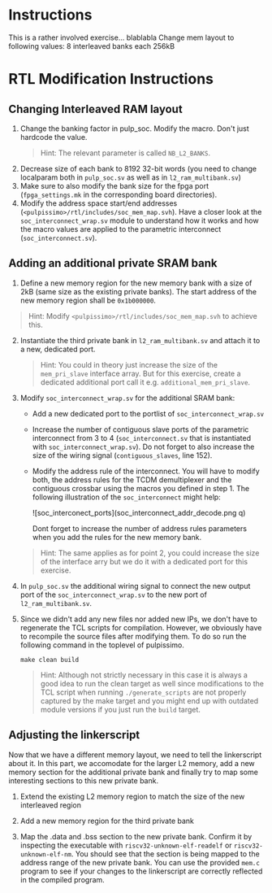 # Instructions
This is a rather involved exercise... blablabla
Change mem layout to following values: 
8 interleaved banks each 256kB

# RTL Modification Instructions
## Changing Interleaved RAM layout
1. Change the banking factor in pulp_soc. Modify the
   macro. Don't just hardcode the value.
   > Hint: The relevant parameter is called `NB_L2_BANKS`.
2. Decrease size of each bank to 8192 32-bit words (you need to change
   localparam both in `pulp_soc.sv` as well as in `l2_ram_multibank.sv`)
3. Make sure to also modify the bank size for the fpga port (`fpga_settings.mk` in
   the corresponding board directories).
4. Modify the address space start/end addresses
   (`<pulpissimo>/rtl/includes/soc_mem_map.svh`). Have a closer look at the
   `soc_interconnect_wrap.sv` module to understand how it works and how the
   macro values are applied to the parametric interconnect
   (`soc_interconnect.sv`).
## Adding an additional private SRAM bank
 1. Define a new memory region for the new memory bank with a size of 2kB (same size as the existing private banks). The start address of the new memory region shall be `0x1b000000`.
 >Hint: Modify `<pulpissimo>/rtl/includes/soc_mem_map.svh` to achieve this.
 2. Instantiate the third private bank in `l2_ram_multibank.sv` and attach it to
    a new, dedicated port. 
    >Hint: You could in theory just increase the size of the `mem_pri_slave` interface array. But for this exercise, create a dedicated additional port call it e.g. `additional_mem_pri_slave`.
3. Modify `soc_interconnect_wrap.sv` for the additional SRAM bank:
   - Add a new dedicated port to the portlist of `soc_interconnect_wrap.sv`
   - Increase the number of contiguous slave ports of the parametric interconnect from 3 to 4 (`soc_interconnect.sv` that is instantiated with `soc_interconnect_wrap.sv`). Do not forget to also increase the size of the wiring signal (`contiguous_slaves`, line 152).
   - Modify the address rule of the interconnect. You will have to modify both,
     the address rules for the TCDM demultiplexer and the contiguous crossbar
     using the macros you defined in step 1. The following illustration of the
     `soc_interconnect` might help:
     
     ![soc_interconect_ports](soc_interconnect_addr_decode.png q) 
     
     Dont forget to increase the number of address rules parameters when you add the rules for the new memory bank.
   >Hint: The same applies as for point 2, you could increase the size of the interface arry but we do it with a dedicated port for this exercise.
4. In `pulp_soc.sv` the additional wiring signal to connect the new output port of the `soc_interconnect_wrap.sv` to the new port of `l2_ram_multibank.sv`.
5. Since we didn't add any new files nor added new IPs, we don't have to
   regenerate the TCL scripts for compilation. However, we obviously have to
   recompile the source files after modifying them. To do so run the following
   command in the toplevel of pulpissimo.
   
   ``` shell
   make clean build 
   ```
   >Hint: Although not strictly necessary in this case it is always a good idea to run the clean target as well since modifications to the TCL script when running `./generate_scripts` are not properly captured by the make target and you might end up with outdated module versions if you just run the `build` target.


## Adjusting the linkerscript
   Now that we have a different memory layout, we need to tell the linkerscript
   about it. In this part, we accomodate for the larger L2 memory, add a new
   memory section for the additional private bank and finally try to map some
   interesting sections to this new private bank.

   1. Extend the existing L2 memory region to match the size of the
   new interleaved region

   2. Add a new memory region for the third private bank

   3. Map the .data and .bss section to the new private bank. Confirm it by
   inspecting the executable with `riscv32-unknown-elf-readelf` or
   `riscv32-unknown-elf-nm`. You should see that the section is being mapped to
   the address range of the new private bank. You can use the provided `mem.c`
   program to see if your changes to the linkerscript are correctly reflected in
   the compiled program.

